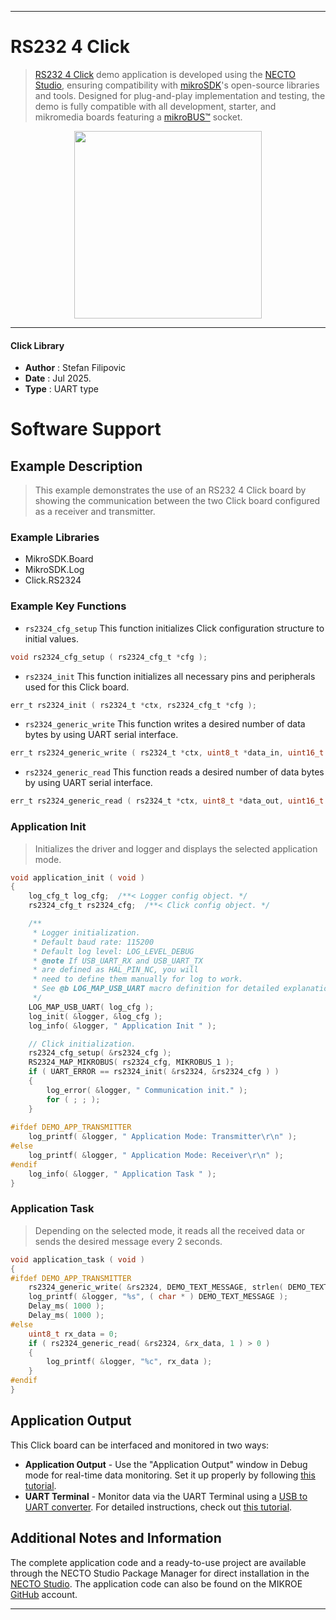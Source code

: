 
---
# RS232 4 Click

> [RS232 4 Click](https://www.mikroe.com/?pid_product=MIKROE-6767) demo application is developed using
the [NECTO Studio](https://www.mikroe.com/necto), ensuring compatibility with [mikroSDK](https://www.mikroe.com/mikrosdk)'s
open-source libraries and tools. Designed for plug-and-play implementation and testing, the demo is fully compatible with
all development, starter, and mikromedia boards featuring a [mikroBUS&trade;](https://www.mikroe.com/mikrobus) socket.

<p align="center">
  <img src="https://www.mikroe.com/?pid_product=MIKROE-6767&image=1" height=300px>
</p>

---

#### Click Library

- **Author**        : Stefan Filipovic
- **Date**          : Jul 2025.
- **Type**          : UART type

# Software Support

## Example Description

> This example demonstrates the use of an RS232 4 Click board by showing
the communication between the two Click board configured as a receiver and transmitter.

### Example Libraries

- MikroSDK.Board
- MikroSDK.Log
- Click.RS2324

### Example Key Functions

- `rs2324_cfg_setup` This function initializes Click configuration structure to initial values.
```c
void rs2324_cfg_setup ( rs2324_cfg_t *cfg );
```

- `rs2324_init` This function initializes all necessary pins and peripherals used for this Click board.
```c
err_t rs2324_init ( rs2324_t *ctx, rs2324_cfg_t *cfg );
```

- `rs2324_generic_write` This function writes a desired number of data bytes by using UART serial interface.
```c
err_t rs2324_generic_write ( rs2324_t *ctx, uint8_t *data_in, uint16_t len );
```

- `rs2324_generic_read` This function reads a desired number of data bytes by using UART serial interface.
```c
err_t rs2324_generic_read ( rs2324_t *ctx, uint8_t *data_out, uint16_t len );
```

### Application Init

> Initializes the driver and logger and displays the selected application mode.

```c
void application_init ( void )
{
    log_cfg_t log_cfg;  /**< Logger config object. */
    rs2324_cfg_t rs2324_cfg;  /**< Click config object. */

    /** 
     * Logger initialization.
     * Default baud rate: 115200
     * Default log level: LOG_LEVEL_DEBUG
     * @note If USB_UART_RX and USB_UART_TX 
     * are defined as HAL_PIN_NC, you will 
     * need to define them manually for log to work. 
     * See @b LOG_MAP_USB_UART macro definition for detailed explanation.
     */
    LOG_MAP_USB_UART( log_cfg );
    log_init( &logger, &log_cfg );
    log_info( &logger, " Application Init " );

    // Click initialization.
    rs2324_cfg_setup( &rs2324_cfg );
    RS2324_MAP_MIKROBUS( rs2324_cfg, MIKROBUS_1 );
    if ( UART_ERROR == rs2324_init( &rs2324, &rs2324_cfg ) ) 
    {
        log_error( &logger, " Communication init." );
        for ( ; ; );
    }
    
#ifdef DEMO_APP_TRANSMITTER
    log_printf( &logger, " Application Mode: Transmitter\r\n" );
#else
    log_printf( &logger, " Application Mode: Receiver\r\n" );
#endif
    log_info( &logger, " Application Task " );
}
```

### Application Task

> Depending on the selected mode, it reads all the received data or sends the desired message every 2 seconds.

```c
void application_task ( void )
{
#ifdef DEMO_APP_TRANSMITTER
    rs2324_generic_write( &rs2324, DEMO_TEXT_MESSAGE, strlen( DEMO_TEXT_MESSAGE ) );
    log_printf( &logger, "%s", ( char * ) DEMO_TEXT_MESSAGE );
    Delay_ms( 1000 );
    Delay_ms( 1000 );
#else
    uint8_t rx_data = 0;
    if ( rs2324_generic_read( &rs2324, &rx_data, 1 ) > 0 )
    {
        log_printf( &logger, "%c", rx_data );
    }
#endif
}
```

## Application Output

This Click board can be interfaced and monitored in two ways:
- **Application Output** - Use the "Application Output" window in Debug mode for real-time data monitoring.
Set it up properly by following [this tutorial](https://www.youtube.com/watch?v=ta5yyk1Woy4).
- **UART Terminal** - Monitor data via the UART Terminal using
a [USB to UART converter](https://www.mikroe.com/click/interface/usb?interface*=uart,uart). For detailed instructions,
check out [this tutorial](https://help.mikroe.com/necto/v2/Getting%20Started/Tools/UARTTerminalTool).

## Additional Notes and Information

The complete application code and a ready-to-use project are available through the NECTO Studio Package Manager for 
direct installation in the [NECTO Studio](https://www.mikroe.com/necto). The application code can also be found on
the MIKROE [GitHub](https://github.com/MikroElektronika/mikrosdk_click_v2) account.

---
